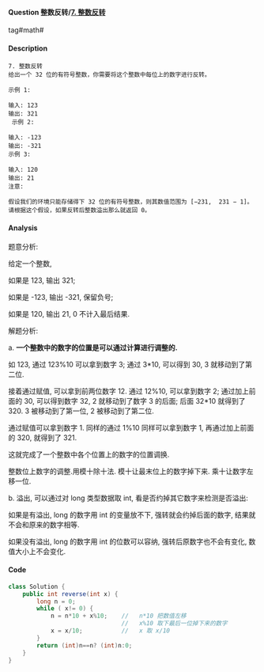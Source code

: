 #### Question 整数反转/[7. 整数反转](https://leetcode-cn.com/problems/reverse-integer/)

tag#math#



#### Description

```
7. 整数反转
给出一个 32 位的有符号整数，你需要将这个整数中每位上的数字进行反转。

示例 1:

输入: 123
输出: 321
 示例 2:

输入: -123
输出: -321
示例 3:

输入: 120
输出: 21
注意:

假设我们的环境只能存储得下 32 位的有符号整数，则其数值范围为 [−231,  231 − 1]。请根据这个假设，如果反转后整数溢出那么就返回 0。
```





#### Analysis

题意分析:

给定一个整数, 

如果是 123, 输出 321;

如果是 -123, 输出 -321, 保留负号;

如果是 120, 输出 21, 0 不计入最后结果.

解题分析:

a. **一个整数中的数字的位置是可以通过计算进行调整的.**

如 123, 通过 123%10 可以拿到数字 3; 通过 3*10, 可以得到 30, 3 就移动到了第二位.

接着通过赋值, 可以拿到前两位数字 12. 通过 12%10, 可以拿到数字 2; 通过加上前面的 30, 可以得到数字 32, 2 就移动到了数字 3 的后面; 后面 32*10 就得到了 320. 3 被移动到了第一位, 2 被移动到了第二位. 

通过赋值可以拿到数字 1. 同样的通过 1%10 同样可以拿到数字 1, 再通过加上前面的 320, 就得到了 321.

这就完成了一个整数中各个位置上的数字的位置调换.



整数位上数字的调整.用模十除十法. 模十让最末位上的数字掉下来. 乘十让数字左移一位.



b. 溢出, 可以通过对 long 类型数据取 int, 看是否约掉其它数字来检测是否溢出:

如果是有溢出, long 的数字用 int 的变量放不下, 强转就会约掉后面的数字, 结果就不会和原来的数字相等.

如果没有溢出, long 的数字用 int 的位数可以容纳, 强转后原数字也不会有变化, 数值大小上不会变化.



#### Code	

```java
class Solution {
    public int reverse(int x) {
        long n = 0;
        while ( x!= 0) {
            n = n*10 + x%10;    //   n*10 把数值左移
                                //   x%10 取下最后一位掉下来的数字
            x = x/10;           //   x 取 x/10
        }
        return (int)n==n? (int)n:0;
    }
}
```





